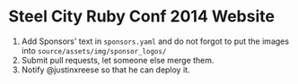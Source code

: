 Steel City Ruby Conf 2014 Website
=================================

1. Add Sponsors' text in `sponsors.yaml` and do not forgot to put the images into
   `source/assets/img/sponsor_logos/`
2. Submit pull requests, let someone else merge them.
3. Notify @justinxreese so that he can deploy it.

